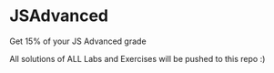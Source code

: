 # JSAdvanced
Get 15% of your JS Advanced grade

All solutions of ALL Labs and Exercises will be pushed to this repo :)
